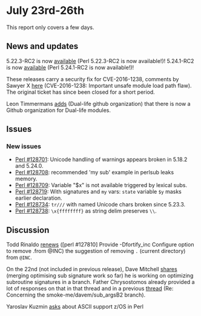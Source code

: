 # July 23rd-26th

This report only covers a few days.

## News and updates

5.22.3-RC2 is now
[available](http://www.nntp.perl.org/group/perl.perl5.porters/238270)
(Perl 5\.22\.3\-RC2 is now available\!)!
5.24.1-RC2 is now
[available](http://www.nntp.perl.org/group/perl.perl5.porters/238269)
(Perl 5\.24\.1\-RC2 is now available\!)!

These releases carry a security fix for CVE-2016-1238, comments by
Sawyer X
[here](http://www.nntp.perl.org/group/perl.perl5.porters/238271)
(CVE\-2016\-1238: Important unsafe module load path flaw). The
original ticket has since been closed for a short period.

Leon Timmermans 
[adds](http://www.nntp.perl.org/group/perl.perl5.porters/238322)
(Dual\-life github organization)
that there is now a Github organization for Dual-life modules.

## Issues

### New issues

* [Perl #128701](http://rt.perl.org/Ticket/Display.html?id=128701):
  Unicode handling of warnings appears broken in 5\.18\.2 and 5\.24\.0.
* [Perl #128708](http://rt.perl.org/Ticket/Display.html?id=128708):
  recommended 'my sub' example in perlsub leaks memory.
* [Perl #128709](http://rt.perl.org/Ticket/Display.html?id=128709):
  Variable "$x" is not available triggered by lexical subs.
* [Perl #128719](http://rt.perl.org/Ticket/Display.html?id=128719):
  With signatures and `my` vars: `state` variable `$y` masks earlier
  declaration.
* [Perl #128734](http://rt.perl.org/Ticket/Display.html?id=128734):
  `tr///` with named Unicode chars broken since 5\.23\.3.
* [Perl #128738](http://rt.perl.org/Ticket/Display.html?id=128738):
  `\x{ffffffff}` as string delim preserves `\\`.

## Discussion

Todd Rinaldo
[renews](http://www.nntp.perl.org/group/perl.perl5.porters/238281)
(\[perl \#127810\] Provide \-Dfortify\_inc Configure option to remove
\.from @INC) the suggestion of removing `.` (current directory) from
`@INC`.

On the 22nd (not included in previous release), Dave Mitchell
[shares](http://www.nntp.perl.org/group/perl.perl5.porters/238238)
(merging optimising sub signature work so far) he is working on
optimizing subroutine signatures in a branch. Father Chrysostomos
already provided a lot of responses on that in that thread and in a
previous
[thread](http://www.nntp.perl.org/group/perl.perl5.porters/238257) (Re:
Concerning the smoke\-me/davem/sub\_argsB2 branch).

Yaroslav Kuzmin
[asks](http://www.nntp.perl.org/group/perl.perl5.porters/238324) about
ASCII support z/OS in Perl
